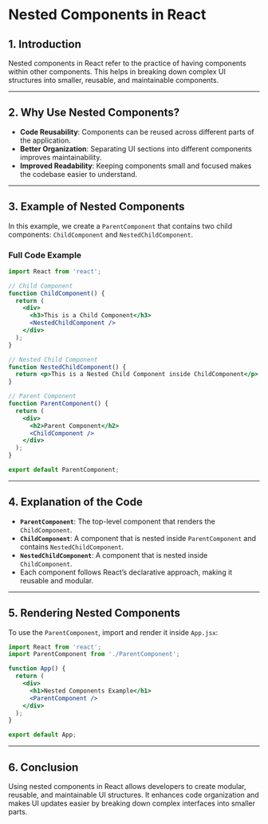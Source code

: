 # Nested Components in React

## 1. **Introduction**
Nested components in React refer to the practice of having components within other components. This helps in breaking down complex UI structures into smaller, reusable, and maintainable components.

---

## 2. **Why Use Nested Components?**
- **Code Reusability**: Components can be reused across different parts of the application.
- **Better Organization**: Separating UI sections into different components improves maintainability.
- **Improved Readability**: Keeping components small and focused makes the codebase easier to understand.

---

## 3. **Example of Nested Components**
In this example, we create a `ParentComponent` that contains two child components: `ChildComponent` and `NestedChildComponent`.

### **Full Code Example**
```jsx
import React from 'react';

// Child Component
function ChildComponent() {
  return (
    <div>
      <h3>This is a Child Component</h3>
      <NestedChildComponent />
    </div>
  );
}

// Nested Child Component
function NestedChildComponent() {
  return <p>This is a Nested Child Component inside ChildComponent</p>;
}

// Parent Component
function ParentComponent() {
  return (
    <div>
      <h2>Parent Component</h2>
      <ChildComponent />
    </div>
  );
}

export default ParentComponent;
```

---

## 4. **Explanation of the Code**
- **`ParentComponent`**: The top-level component that renders the `ChildComponent`.
- **`ChildComponent`**: A component that is nested inside `ParentComponent` and contains `NestedChildComponent`.
- **`NestedChildComponent`**: A component that is nested inside `ChildComponent`.
- Each component follows React’s declarative approach, making it reusable and modular.

---

## 5. **Rendering Nested Components**
To use the `ParentComponent`, import and render it inside `App.jsx`:

```jsx
import React from 'react';
import ParentComponent from './ParentComponent';

function App() {
  return (
    <div>
      <h1>Nested Components Example</h1>
      <ParentComponent />
    </div>
  );
}

export default App;
```

---

## 6. **Conclusion**
Using nested components in React allows developers to create modular, reusable, and maintainable UI structures. It enhances code organization and makes UI updates easier by breaking down complex interfaces into smaller parts.

